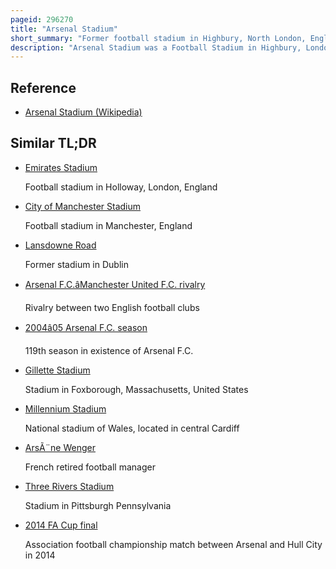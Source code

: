 ```yaml
---
pageid: 296270
title: "Arsenal Stadium"
short_summary: "Former football stadium in Highbury, North London, England"
description: "Arsenal Stadium was a Football Stadium in Highbury, London, which was the Home of Arsenal Football Club between 6 September 1913 and 7 May 2006. It was popularly known as Highbury due to its Location and was given the affectionate Nickname of the Home of Football."
---
```


## Reference

- [Arsenal Stadium (Wikipedia)](https://en.wikipedia.org/?curid=296270)

## Similar TL;DR

- [Emirates Stadium](/tldr/en/emirates-stadium)

  Football stadium in Holloway, London, England

- [City of Manchester Stadium](/tldr/en/city-of-manchester-stadium)

  Football stadium in Manchester, England

- [Lansdowne Road](/tldr/en/lansdowne-road)

  Former stadium in Dublin

- [Arsenal F.C.âManchester United F.C. rivalry](/tldr/en/arsenal-fcmanchester-united-fc-rivalry)

  Rivalry between two English football clubs

- [2004â05 Arsenal F.C. season](/tldr/en/200405-arsenal-fc-season)

  119th season in existence of Arsenal F.C.

- [Gillette Stadium](/tldr/en/gillette-stadium)

  Stadium in Foxborough, Massachusetts, United States

- [Millennium Stadium](/tldr/en/millennium-stadium)

  National stadium of Wales, located in central Cardiff

- [ArsÃ¨ne Wenger](/tldr/en/arsene-wenger)

  French retired football manager

- [Three Rivers Stadium](/tldr/en/three-rivers-stadium)

  Stadium in Pittsburgh Pennsylvania

- [2014 FA Cup final](/tldr/en/2014-fa-cup-final)

  Association football championship match between Arsenal and Hull City in 2014
